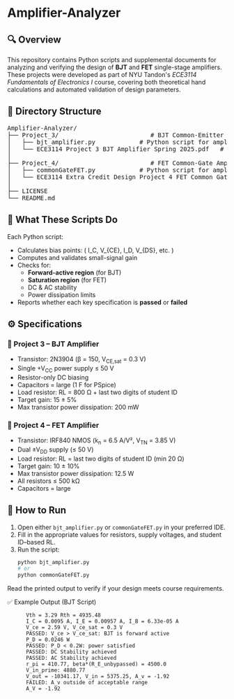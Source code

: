 # Amplifier-Analyzer

## 🔍 Overview

This repository contains Python scripts and supplemental documents for analyzing and verifying the design of **BJT** and **FET** single-stage amplifiers. These projects were developed as part of NYU Tandon's *ECE3114 Fundamentals of Electronics I* course, covering both theoretical hand calculations and automated validation of design parameters.

## 📁 Directory Structure

<pre>
Amplifier-Analyzer/
├── Project_3/                         # BJT Common-Emitter Amplifier
│   ├── bjt_amplifier.py            # Python script for amplifier analysis
│   └── ECE3114 Project 3 BJT Amplifier Spring 2025.pdf   # Official project description and specs
│
├── Project_4/                         # FET Common-Gate Amplifier
│   ├── commonGateFET.py            # Python script for amplifier analysis
│   └── ECE3114 Extra Credit Design Project 4 FET Common Gate Amplifier Spring 2025.pdf   # Official project description and specs
│
├── LICENSE
└── README.md
</pre>

## 🧪 What These Scripts Do

Each Python script:
- Calculates bias points: \( I_C, V_{CE}, I_D, V_{DS}, etc. \)
- Computes and validates small-signal gain
- Checks for:
  - **Forward-active region** (for BJT)
  - **Saturation region** (for FET)
  - DC & AC stability
  - Power dissipation limits
- Reports whether each key specification is **passed** or **failed**

## ⚙️ Specifications
### 🔧 Project 3 – BJT Amplifier
- Transistor: 2N3904 (β = 150, V<sub>CE,sat</sub> = 0.3 V)
- Single +V<sub>CC</sub> power supply ≤ 50 V
- Resistor-only DC biasing
- Capacitors = large (1 F for PSpice)
- Load resistor: RL = 800 Ω + last two digits of student ID
- Target gain: 15 ± 5%
- Max transistor power dissipation: 200 mW

### 🔧 Project 4 – FET Amplifier
- Transistor: IRF840 NMOS (k<sub>n</sub> = 6.5 A/V², V<sub>TN</sub> = 3.85 V)
- Dual ±V<sub>DD</sub> supply (≤ 50 V)
- Load resistor: RL = last two digits of student ID (min 20 Ω)
- Target gain: 10 ± 10%
- Max transistor power dissipation: 12.5 W
- All resistors ≤ 500 kΩ
- Capacitors = large

## 🚀 How to Run

1. Open either `bjt_amplifier.py` or `commonGateFET.py` in your preferred IDE.
2. Fill in the appropriate values for resistors, supply voltages, and student ID–based RL.
3. Run the script:
   ```bash
   python bjt_amplifier.py
   # or
   python commonGateFET.py
Read the printed output to verify if your design meets course requirements.

✅ Example Output (BJT Script)
```
      Vth = 3.29 Rth = 4935.48
      I_C = 0.0095 A, I_E = 0.00957 A, I_B = 6.33e-05 A
      V_ce = 2.59 V, V_ce_sat = 0.3 V
      PASSED: V_ce > V_ce_sat: BJT is forward active
      P_D = 0.0246 W
      PASSED: P_D < 0.2W: power satisfied
      PASSED: DC Stability achieved
      PASSED: AC Stability achieved
      r_pi = 410.77, beta*(R_E_unbypassed) = 4500.0
      V_in_prime: 4880.77
      V_out = -10341.17, V_in = 5375.25, A_v = -1.92
      FAILED: A_v outside of acceptable range
      A_V = -1.92
```
